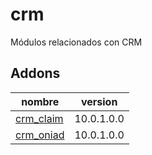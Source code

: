 crm
=========
Módulos relacionados con CRM


Addons
----------------
nombre | version
--- | ---
[crm_claim](crm_claim/) | 10.0.1.0.0
[crm_oniad](crm_oniad/) | 10.0.1.0.0
